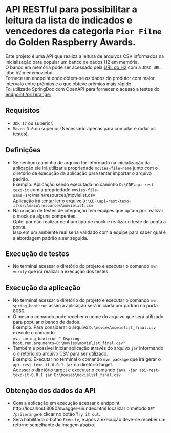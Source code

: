 # API RESTful para possibilitar a leitura da lista de indicados e vencedores da categoria `Pior Filme` do Golden Raspberry Awards.

Este projeto é uma API que realiza a leitura de arquivos CSV informados na inicialização para popular um banco de dados H2 em memória.<br/>
O banco em memória pode ser acessado pela [URL do H2](http://localhost:8080/h2) com a `JDBC URL`: jdbc:h2:mem:moviebd <br/>
Fornece um endpoint onde obtem-se os dados do produtor com maior intervalo entre prêmios e o que obteve prêmios mais rápido.<br/>
Foi utilizado SpringDoc com OpenAPI para fornecer o acesso a testes do [endpoint /prizerange.](http://localhost:8080/swagger-ui/index.html)

## <strong>Requisitos</strong>

* `JDK 17` ou superior.<br/>
* `Maven 3.6` ou superior (Necessário apenas para compilar e rodar os testes).

## <strong>Definições</strong>
* Se nenhum caminho de arquivo for informado na inicialização da aplicação ele irá utilizar a propriedade `movies-file-name` junto com o diretório de execução da aplicação para tentar importar o arquivo padrão.<br/>
Exemplo: Aplicação sendo executada no caminho `D:\CDF\api-rest-texo-it` com a propriedade `movies-file-name`=src/main/resources/movielist.csv <br/>
Aplicação irá tentar ler o arquivo `D:\CDF\api-rest-texo-it\src\main\resources\movielist.csv`<br/>
* Na criação de testes de integração tem equipes que optam por realizar o mock de alguns compentes.<br/>
 Optei por não realizar nenhum tipo de mock e realizar o teste de ponta a ponta. <br/>
Isso em um ambiente real seria validado com a equipe para saber qual é a abordagem padrão a ser seguida.

## <strong>Execução de testes</strong>
* No terminal acessar o diretório do projeto e executar o comando `mvn verify` que irá realizar a execução dos testes. <br/> 

## <strong>Execução da aplicação</strong>
* No terminal acessar o diretório do projeto e executar o comando  `mvn spring-boot:run` assim a aplicação será iniciada por padrão na porta 8080.<br/>
* O mesmo comando pode receber o nome do arquivo que será utilizado para popular o banco de dados.<br/>
Exemplo: Para considerar o arquivo `D:\movies\movielist_final.csv` execute o comando<br/>
 `mvn spring-boot:run "-Dspring-boot.run.arguments=D:\movies\movielist_final.csv"`<br/>
 * Também é possível iniciar aplicação através do arquivo `jar` informando o diretório do arquivo CSV para ser utilizado.<br/>
 Exemplo: Executar no terminal o comando `mvn package` que irá gerar o `api-rest-texo-it-0.0.1.jar` no diretório target.<br/>
 Acessar o diretório target e executar o comando `java -jar api-rest-texo-it-0.0.1.jar D:\movies\movielist_final.csv`<br/>

 ## <strong>Obtenção dos dados da API</strong>
 * Com a aplicação em execução acessar o endpoint http://localhost:8080/swagger-ui/index.html localizar o método `GET /prizerange` e clicar no botão `Try it out`.<br/>
 * Será habilitado o botão `Execute`, e após a execução deve-se receber um retorno semelhante da imagem abaixo.
